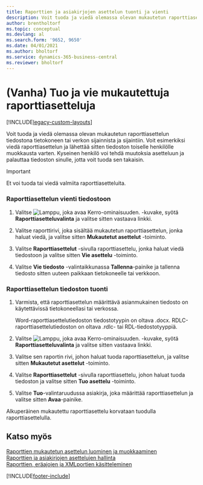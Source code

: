 ```yaml
---
title: Raporttien ja asiakirjojen asettelun tuonti ja vienti
description: Voit tuoda ja viedä olemassa olevan mukautetun raporttiasettelun tiedostona tietokoneen tai verkon sijainnista ja sijaintiin.
author: brentholtorf
ms.topic: conceptual
ms.devlang: al
ms.search.form: '9652, 9650'
ms.date: 04/01/2021
ms.author: bholtorf
ms.service: dynamics-365-business-central
ms.reviewer: bholtorf
---
```

# <a name="legacy-import-and-export-custom-report-layouts"></a>(Vanha) Tuo ja vie mukautettuja raporttiasetteluja

[!INCLUDE[legacy-custom-layouts](includes/legacy-custom-layouts.md)]

Voit tuoda ja viedä olemassa olevan mukautetun raporttiasettelun tiedostona tietokoneen tai verkon sijainnista ja sijaintiin. Voit esimerkiksi viedä raporttiasettelun ja lähettää sitten tiedoston toiselle henkilölle muokkausta varten. Kyseinen henkilö voi tehdä muutoksia asetteluun ja palauttaa tiedoston sinulle, jotta voit tuoda sen takaisin.  

> [!IMPORTANT]  
>  Et voi tuoda tai viedä valmiita raporttiasetteluita.  

### <a name="to-export-a-report-layout-to-a-file"></a>Raporttiasettelun vienti tiedostoon

1.  Valitse ![Lamppu, joka avaa Kerro-ominaisuuden.](media/ui-search/search_small.png "Kerro, mitä haluat tehdä") -kuvake, syötä **Raporttiasetteluvalinta** ja valitse sitten vastaava linkki.  

2.  Valitse raporttirivi, joka sisältää mukautetun raporttiasettelun, jonka haluat viedä, ja valitse sitten **Mukautetut asettelut** -toiminto.  

3.  Valitse **Raporttiasettelut** -sivulla raporttiasettelu, jonka haluat viedä tiedostoon ja valitse sitten **Vie asettelu** -toiminto.  

4.  Valitse **Vie tiedosto** -valintaikkunassa **Tallenna**-painike ja tallenna tiedosto sitten uuteen paikkaan tietokoneelle tai verkkoon.  

### <a name="to-import-a-report-layout-file"></a>Raporttiasettelun tiedoston tuonti

1.  Varmista, että raporttiasettelun määrittävä asianmukainen tiedosto on käytettävissä tietokoneellasi tai verkossa.  

     Word-raporttiasettelutiedoston tiedostotyypin on oltava .docx. RDLC-raporttiasettelutiedoston on oltava .rdlc- tai RDL-tiedostotyyppiä.  

2.  Valitse ![Lamppu, joka avaa Kerro-ominaisuuden.](media/ui-search/search_small.png "Kerro, mitä haluat tehdä") -kuvake, syötä **Raporttiasetteluvalinta** ja valitse sitten vastaava linkki.  

3.  Valitse sen raportin rivi, johon haluat tuoda raporttiasettelun, ja valitse sitten **Mukautetut asettelut** -toiminto.  

4.  Valitse **Raporttiasettelut** -sivulla raporttiasettelu, johon haluat tuoda tiedoston ja valitse sitten **Tuo asettelu** -toiminto.  

5.  Valitse **Tuo**-valintaruudussa asiakirja, joka määrittää raporttiasettelun ja valitse sitten **Avaa**-painike.  

 Alkuperäinen mukautettu raporttiasettelu korvataan tuodulla raporttiasettelulla.  

## <a name="see-also"></a>Katso myös

[Raporttien mukautetun asettelun luominen ja muokkaaminen](ui-how-create-custom-report-layout.md)   
[Raporttien ja asiakirjojen asettelujen hallinta](ui-manage-report-layouts.md)  
[Raporttien, eräajojen ja XMLportien käsitteleminen](ui-work-report.md)    


[!INCLUDE[footer-include](includes/footer-banner.md)]
